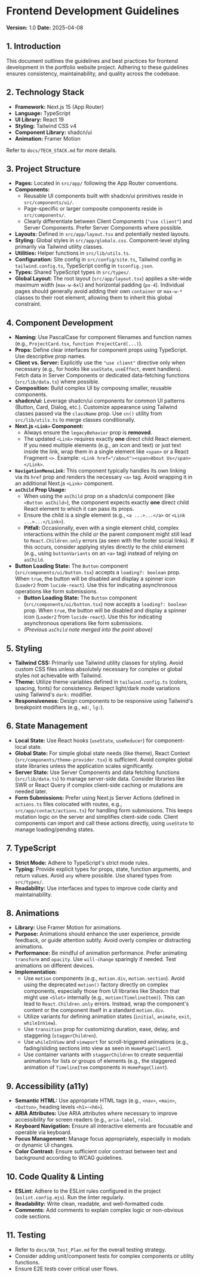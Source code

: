 # Frontend Development Guidelines

**Version:** 1.0
**Date:** 2025-04-08

## 1. Introduction

This document outlines the guidelines and best practices for frontend development in the portfolio website project. Adhering to these guidelines ensures consistency, maintainability, and quality across the codebase.

## 2. Technology Stack

*   **Framework:** Next.js 15 (App Router)
*   **Language:** TypeScript
*   **UI Library:** React 19
*   **Styling:** Tailwind CSS v4
*   **Component Library:** shadcn/ui
*   **Animation:** Framer Motion

Refer to `docs/TECH_STACK.md` for more details.

## 3. Project Structure

*   **Pages:** Located in `src/app/` following the App Router conventions.
*   **Components:**
    *   Reusable UI components built with shadcn/ui primitives reside in `src/components/ui/`.
    *   Page-specific or larger composite components reside in `src/components/`.
    *   Clearly differentiate between Client Components (`"use client"`) and Server Components. Prefer Server Components where possible.
*   **Layouts:** Defined in `src/app/layout.tsx` and potentially nested layouts.
*   **Styling:** Global styles in `src/app/globals.css`. Component-level styling primarily via Tailwind utility classes.
*   **Utilities:** Helper functions in `src/lib/utils.ts`.
*   **Configuration:** Site config in `src/config/site.ts`, Tailwind config in `tailwind.config.ts`, TypeScript config in `tsconfig.json`.
*   **Types:** Shared TypeScript types in `src/types/`.
*   **Global Layout:** The root layout (`src/app/layout.tsx`) applies a site-wide maximum width (`max-w-6xl`) and horizontal padding (`px-4`). Individual pages should generally avoid adding their own `container` or `max-w-*` classes to their root element, allowing them to inherit this global constraint.

## 4. Component Development

*   **Naming:** Use PascalCase for component filenames and function names (e.g., `ProjectCard.tsx`, `function ProjectCard(...)`).
*   **Props:** Define clear interfaces for component props using TypeScript. Use descriptive prop names.
*   **Client vs. Server:** Explicitly use the `"use client"` directive only when necessary (e.g., for hooks like `useState`, `useEffect`, event handlers). Fetch data in Server Components or dedicated data-fetching functions (`src/lib/data.ts`) where possible.
*   **Composition:** Build complex UI by composing smaller, reusable components.
*   **shadcn/ui:** Leverage shadcn/ui components for common UI patterns (Button, Card, Dialog, etc.). Customize appearance using Tailwind classes passed via the `className` prop. Use `cn()` utility from `src/lib/utils.ts` to merge classes conditionally.
*   **Next.js `<Link>` Component:**
    *   Always ensure the `legacyBehavior` prop is **removed**.
    *   The updated `<Link>` requires exactly **one** direct child React element. If you need multiple elements (e.g., an icon and text) or just text inside the link, wrap them in a single element like `<span>` or a React Fragment `<>`. Example: `<Link href="/about"><span>About Us</span></Link>`.
*   **`NavigationMenuLink`:** This component typically handles its own linking via its `href` prop and renders the necessary `<a>` tag. Avoid wrapping it in an additional Next.js `<Link>` component.
*   **`asChild` Prop Usage:**
    *   When using the `asChild` prop on a shadcn/ui component (like `<Button asChild>`), the component expects exactly **one** direct child React element to which it can pass its props.
    *   Ensure the child is a single element (e.g., `<a ...>...</a>` or `<Link ...>...</Link>`).
    *   **Pitfall:** Occasionally, even with a single element child, complex interactions within the child or the parent component might still lead to `React.Children.only` errors (as seen with the footer social links). If this occurs, consider applying styles directly to the child element (e.g., using `buttonVariants` on an `<a>` tag) instead of relying on `asChild`.
*   **Button Loading State:** The `Button` component (`src/components/ui/button.tsx`) accepts a `loading?: boolean` prop. When `true`, the button will be disabled and display a spinner icon (`Loader2` from `lucide-react`). Use this for indicating asynchronous operations like form submissions.
    *   **Button Loading State:** The `Button` component (`src/components/ui/button.tsx`) now accepts a `loading?: boolean` prop. When `true`, the button will be disabled and display a spinner icon (`Loader2` from `lucide-react`). Use this for indicating asynchronous operations like form submissions.
    *   *(Previous `asChild` note merged into the point above)*
## 5. Styling

*   **Tailwind CSS:** Primarily use Tailwind utility classes for styling. Avoid custom CSS files unless absolutely necessary for complex or global styles not achievable with Tailwind.
*   **Theme:** Utilize theme variables defined in `tailwind.config.ts` (colors, spacing, fonts) for consistency. Respect light/dark mode variations using Tailwind's `dark:` modifier.
*   **Responsiveness:** Design components to be responsive using Tailwind's breakpoint modifiers (e.g., `md:`, `lg:`).

## 6. State Management

*   **Local State:** Use React hooks (`useState`, `useReducer`) for component-local state.
*   **Global State:** For simple global state needs (like theme), React Context (`src/components/theme-provider.tsx`) is sufficient. Avoid complex global state libraries unless the application scales significantly.
*   **Server State:** Use Server Components and data fetching functions (`src/lib/data.ts`) to manage server-side data. Consider libraries like SWR or React Query if complex client-side caching or mutations are needed later.
*   **Form Submissions:** Prefer using Next.js Server Actions (defined in `actions.ts` files colocated with routes, e.g., `src/app/contact/actions.ts`) for handling form submissions. This keeps mutation logic on the server and simplifies client-side code. Client components can import and call these actions directly, using `useState` to manage loading/pending states.

## 7. TypeScript

*   **Strict Mode:** Adhere to TypeScript's strict mode rules.
*   **Typing:** Provide explicit types for props, state, function arguments, and return values. Avoid `any` where possible. Use shared types from `src/types/`.
*   **Readability:** Use interfaces and types to improve code clarity and maintainability.

## 8. Animations

*   **Library:** Use Framer Motion for animations.
*   **Purpose:** Animations should enhance the user experience, provide feedback, or guide attention subtly. Avoid overly complex or distracting animations.
*   **Performance:** Be mindful of animation performance. Prefer animating `transform` and `opacity`. Use `will-change` sparingly if needed. Test animations on different devices.
*   **Implementation:**
    *   Use `motion` components (e.g., `motion.div`, `motion.section`). Avoid using the deprecated `motion()` factory directly on complex components, especially those from UI libraries like Shadcn that might use `<Slot>` internally (e.g., `motion(TimelineItem)`). This can lead to `React.Children.only` errors. Instead, wrap the component's content or the component itself in a standard `motion.div`.
    *   Utilize variants for defining animation states (`initial`, `animate`, `exit`, `whileInView`).
    *   Use `transition` prop for customizing duration, ease, delay, and staggering (`staggerChildren`).
    *   Use `whileInView` and `viewport` for scroll-triggered animations (e.g., fading/sliding sections into view as seen in `HomePageClient`).
    *   Use container variants with `staggerChildren` to create sequential animations for lists or groups of elements (e.g., the staggered animation of `TimelineItem` components in `HomePageClient`).
## 9. Accessibility (a11y)

*   **Semantic HTML:** Use appropriate HTML tags (e.g., `<nav>`, `<main>`, `<button>`, heading levels `<h1>`-`<h6>`).
*   **ARIA Attributes:** Use ARIA attributes where necessary to improve accessibility for screen readers (e.g., `aria-label`, `role`).
*   **Keyboard Navigation:** Ensure all interactive elements are focusable and operable via keyboard.
*   **Focus Management:** Manage focus appropriately, especially in modals or dynamic UI changes.
*   **Color Contrast:** Ensure sufficient color contrast between text and background according to WCAG guidelines.

## 10. Code Quality & Linting

*   **ESLint:** Adhere to the ESLint rules configured in the project (`eslint.config.mjs`). Run the linter regularly.
*   **Readability:** Write clean, readable, and well-formatted code.
*   **Comments:** Add comments to explain complex logic or non-obvious code sections.

## 11. Testing

*   Refer to `docs/QA_Test_Plan.md` for the overall testing strategy.
*   Consider adding unit/component tests for complex components or utility functions.
*   Ensure E2E tests cover critical user flows.

